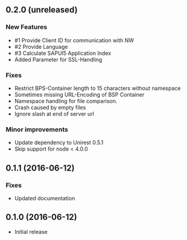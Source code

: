## 0.2.0 (unreleased)

### New Features
- \#1 Provide Client ID for communication with NW 
- \#2 Provide Language
- \#3 Calculate SAPUI5 Application Index
- Added Parameter for SSL-Handling
 
### Fixes
- Restrict BPS-Container length to 15 characters without namespace
- Sometimes missing URL-Encoding of BSP Container
- Namespace handling for file comparison.
- Crash caused by empty files
- Ignore slash at end of server url

### Minor improvements
- Update dependency to Unirest 0.5.1
- Skip support for node < 4.0.0 

## 0.1.1 (2016-06-12)

### Fixes
- Updated documentation

## 0.1.0 (2016-06-12)

- Initial release
